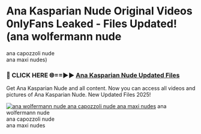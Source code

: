 # Ana Kasparian Nude Original Videos 0nlyFans Leaked - Files Updated! (ana wolfermann nude<br>
ana capozzoli nude<br>
ana maxi nudes)

<h3>🔴 CLICK HERE 🌐==►► <a href="https://tinyurl.com/2p9ay9w9" rel="nofollow">Ana Kasparian Nude Updated Files</a></h3>

Get Ana Kasparian Nude and all content. Now you can access all videos and pictures of Ana Kasparian Nude. New Updated Files 2025!

[![ana wolfermann nude<br>
ana capozzoli nude<br>
ana maxi nudes](https://i.imgur.com/KQgVmj3.gif)](https://tinyurl.com/2p9ay9w9)
ana wolfermann nude<br>
ana capozzoli nude<br>
ana maxi nudes
